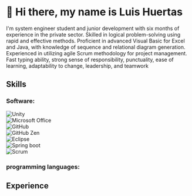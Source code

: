 # 👋 Hi there, my name is Luis Huertas  

I'm system engineer student and junior development with six months of experience in the private sector. Skilled in logical problem-solving using rapid and effective methods. Proficient in advanced Visual Basic for Excel and Java, with knowledge of sequence and relational diagram generation. Experienced in utilizing agile Scrum methodology for project management. Fast typing ability, strong sense of responsibility, punctuality, ease of learning, adaptability to change, leadership, and teamwork

## Skills
  
### Software:

  ![Unity](https://img.shields.io/badge/Unity-lightgrey?style=for-the-badge&logo=Unity&logoColor=white&labelColor=101010)</br>
  ![Microsoft Office](https://img.shields.io/badge/Microsoft_Office-red?style=for-the-badge&logo=MicrosoftOffice&logoColor=white&labelColor=101010)</br>
  ![GitHub](https://img.shields.io/badge/GitHub-white?style=for-the-badge&logo=GitHub&logoColor=white&labelColor=101010)</br>
  ![GitHub Zen](https://img.shields.io/badge/Unity-blue?style=for-the-badge&logo=Unity&logoColor=white&labelColor=101010)</br>
  ![Eclipse](https://img.shields.io/badge/Unity-blue?style=for-the-badge&logo=Unity&logoColor=white&labelColor=101010)</br>
  ![Spring boot](https://img.shields.io/badge/Unity-blue?style=for-the-badge&logo=Unity&logoColor=white&labelColor=101010)</br>
  ![Scrum](https://img.shields.io/badge/Unity-blue?style=for-the-badge&logo=Unity&logoColor=white&labelColor=101010)</br>


### programming languages:


## Experience 
